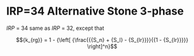 # IRP=34  Alternative Stone 3-phase

_IRP_ = 34         same as _IRP_ = 32, except that

$${k_{rg}} = 1 - {\left[ {\frac{{{S_n} + {S_l} - {S_{lr}}}}{{1 - {S_{lr}}}}} \right]^n}$$
